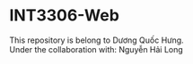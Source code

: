 # INT3306-Web
This repository is belong to Dương Quốc Hưng.\
Under the collaboration with: Nguyễn Hải Long
